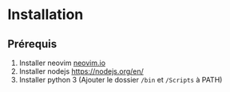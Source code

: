 # Installation

## Prérequis

1) Installer neovim [neovim.io](https://neovim.io/)
2) Installer nodejs https://nodejs.org/en/
3) Installer python 3 (Ajouter le dossier `/bin` et `/Scripts` à PATH)
 
